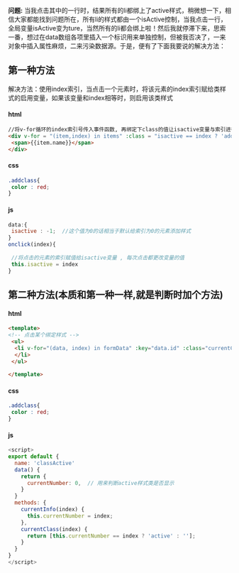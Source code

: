 **问题:**
当我点击其中的一行时，结果所有的li都绑上了active样式，稍微想一下，相信大家都能找到问题所在，所有li的样式都由一个isActive控制，当我点击一行，全局变量isActive变为ture，当然所有的li都会绑上啦！然后我就停滞下来，思索一番，想过在data数组各项里插入一个标识用来单独控制，但被我否决了，一来对象中插入属性麻烦，二来污染数据源。于是，便有了下面我要说的解决方法：

## 第一种方法
解决方法：使用index索引，当点击一个元素时，将该元素的index索引赋给类样式的启用变量，如果该变量和index相等时，则启用该类样式
#### html
```html
//将v-for循环的index索引号传入事件函数, 再绑定下class的值让isactive变量与索引进行对比,当这个值和index相等时则添加样式,否则不添加
<div v-for = "(item,index) in items" :class = "isactive == index ? 'addclass' : '' " @click='onclick(index)'>
 <span>{{item.name}}</span>
</div>
```
#### css
```css
.addclass{
 color : red;
}
```
#### js
```js
data:{
 isactive : -1;  //这个值为0的话相当于默认给索引为0的元素添加样式
}
onclick(index){
 
 //将点击的元素的索引赋值给isactive变量 , 每次点击都更改变量的值
 this.isactive = index
}
```
## 第二种方法(本质和第一种一样,就是判断时加个方法)
#### html
```html
<template>
<!-- 点击某个绑定样式 -->
 <ul>
  <li v-for="(data, index) in formData" :key="data.id" :class="currentClass(index)" @click="currentInfo(index)">name: {{data.name}}，age: {{data.age}}
  </li>
 </ul>
 
</template>
```
#### css
```css
.addclass{
 color : red;
}
```
#### js
```js
<script>
export default {
  name: 'classActive'
  data() {
    return {
      currentNumber: 0,  // 用来判断active样式类是否显示
    }
  }
  methods: {
    currentInfo(index) {
      this.currentNumber = index;
    },
    currentClass(index) {
      return [this.currentNumber == index ? 'active' : ''];
    }
  }
}
</script>
```